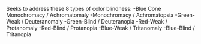 Seeks to address these 8 types of color blindness: 
-Blue Cone Monochromacy / Achromatomaly
-Monochromacy / Achromatopsia
-Green-Weak / Deuteranomaly
-Green-Blind / Deuteranopia
-Red-Weak / Protanomaly
-Red-Blind / Protanopia
-Blue-Weak / Tritanomaly
-Blue-Blind / Tritanopia